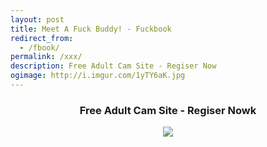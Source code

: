 ```yaml
---
layout: post
title: Meet A Fuck Buddy! - Fuckbook
redirect_from:
  - /fbook/
permalink: /xxx/
description: Free Adult Cam Site - Regiser Now
ogimage: http://i.imgur.com/1yTY6aK.jpg
---
```


<div class="jumbotron">
 <center>
  <h3>Free Adult Cam Site - Regiser Nowk</h3>
  <a href='http://trkur4.com/204173/21586?&i=195640'><img src='http://pixxur.com/204173/195640-300x250.jpg' /></a>
 </center>
</div>
